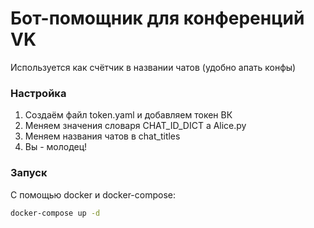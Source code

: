 # Бот-помощник для конференций VK
Используется как счётчик в названии чатов (удобно апать конфы)

### Настройка
1. Создаём файл token.yaml и добавляем токен ВК
2. Меняем значения словаря CHAT_ID_DICT а Alice.py
3. Меняем названия чатов в chat_titles
4. Вы - молодец!

### Запуск
С помощью docker и docker-compose:
```sh
docker-compose up -d
```